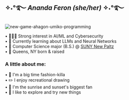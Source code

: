## ✧˖°࿐ <em>Ananda Feron (she/her)</em> ✧˖°࿐
![new-game-ahagon-umiko-programming](https://github.com/user-attachments/assets/6c0a4664-ae7b-4ab0-b4ff-614a4edb856d)

• 🧑🏽‍💻 Strong interest in AI/ML and Cybersecurity<br/>
• 🌱 Currently learning about LLMs and Neural Networks<br/>
• 🏫 Computer Science major (B.S.) @ [SUNY New Paltz](https://www.newpaltz.edu/)<br/>
• 📍 Queens, NY born & raised<br/>

<h3>A little about me:</h3>

• 👠 I'm a big time fashion-killa<br/>
• ✏️ I enjoy recreational drawing<br/>
• 🌇 I'm the sunrise and sunset's biggest fan<br/>
• 🧭 I like to explore and try new things<br/>
